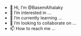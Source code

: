 - 👋 Hi, I’m @BasemAlhalaky
- 👀 I’m interested in ...
- 🌱 I’m currently learning ...
- 💞️ I’m looking to collaborate on ...
- 📫 How to reach me ...

<!---
BasemAlhalaky/BasemAlhalaky is a ✨ special ✨ repository because its `README.md` (this file) appears on your GitHub profile.
You can click the Preview link to take a look at your changes.
--->
